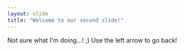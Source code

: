 ```yaml
---
layout: slide
title: "Welcome to our second slide!"
---
```

Not sure what I'm doing...! ;) 
Use the left arrow to go back!
